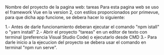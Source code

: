 Nombre del proyecto de la pagina web: tareas
Para esta pagina web se uso el framework Vue en la version 2, con estilos proporcionados por primevue, para que dicha app funcione, se debera hacer lo siguiente:

1.- Antes de darle funcionamiento deberan ejecutar el comando "npm istall" o "yarn install"
2.- Abrir el proyecto "tareas" en un editor de texto con terminal (preferencia Visual Studio Code) o ejecutarlo desde CMD
3.- Para darle inicio a la ejecucion del proyecto se debera usar el comando en terminal "npm run serve".
